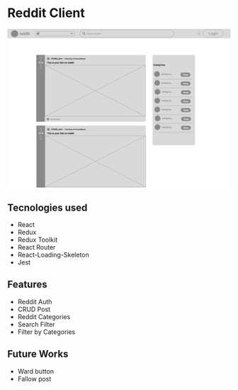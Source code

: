 # Reddit Client

![wireframe](wireframe.png)

## Tecnologies used

- React
- Redux
- Redux Toolkit
- React Router
- React-Loading-Skeleton
- Jest

## Features

- Reddit Auth
- CRUD Post 
- Reddit Categories
- Search Filter
- Filter by Categories

## Future Works

- Ward button
- Fallow post

